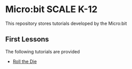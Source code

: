 # Micro:bit SCALE K-12
This repository stores tutorials developed by the Micro:bit 


## First Lessons

The following tutorials are provided

 * [Roll the Die](https://makecode.microbit.org/#tutorial:github:ajonespenn/Tutorials/Roll_The_Die)

